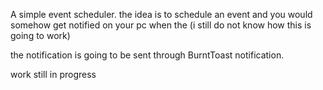 A simple event scheduler.
the idea is to schedule an event and you would somehow get notified on your pc when the (i still do not know how this is going to work)

the notification is going to be sent through BurntToast notification.

work still in progress 